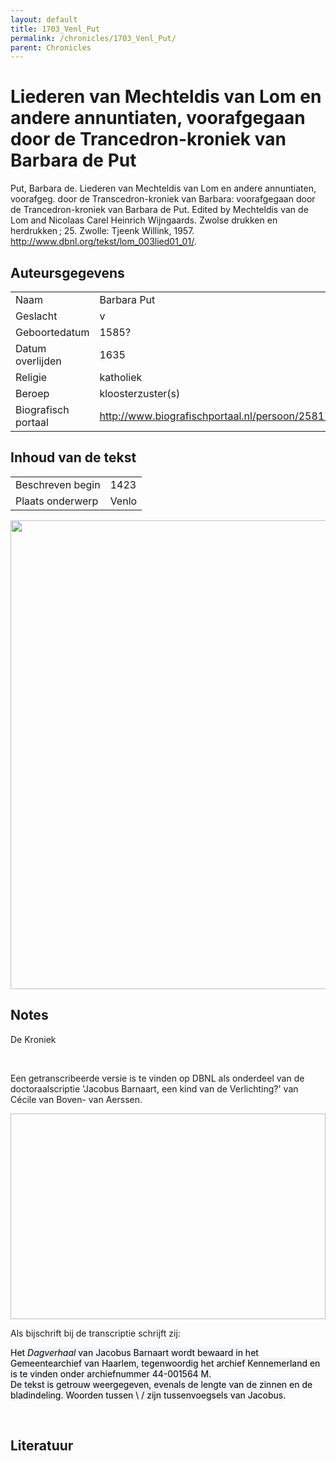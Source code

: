 ```yaml
---
layout: default
title: 1703_Venl_Put
permalink: /chronicles/1703_Venl_Put/
parent: Chronicles
--- 
```



# Liederen van Mechteldis van Lom en andere annuntiaten, voorafgegaan door de Trancedron-kroniek van Barbara de Put 

Put, Barbara de. Liederen van Mechteldis van Lom en andere annuntiaten, voorafgeg. door de Transcedron-kroniek van Barbara: voorafgegaan door de Trancedron-kroniek van Barbara de Put. Edited by Mechteldis van de Lom and Nicolaas Carel Heinrich Wijngaards. Zwolse drukken en herdrukken ; 25. Zwolle: Tjeenk Willink, 1957. http://www.dbnl.org/tekst/lom_003lied01_01/. 

## Auteursgegevens 

| | | 
| --------------- | --------------- | 
| Naam | Barbara Put | 
| Geslacht | v | 
 | Geboortedatum | 1585? | 
| Datum overlijden | 1635 | 
| Religie | katholiek | 
| Beroep | kloosterzuster(s) | 
| Biografisch portaal | http://www.biografischportaal.nl/persoon/25817089 | 

## Inhoud van de tekst 

| | | 
| --------------- | --------------- | 
| Beschreven begin | 1423 | 
| Plaats onderwerp | Venlo | 

[<img src="..\..\barplots_chronicles\1703_Venl_Put.jpg" width="750"/>](..\..\barplots_chronicles\1703_Venl_Put.jpg) 

## Notes 

<div data-schema-version="8"><p>De Kroniek</p>
<p>&nbsp;</p>
<p>Een getranscribeerde versie is te vinden op DBNL als onderdeel van de doctoraalscriptie 'Jacobus Barnaart, een kind van de Verlichting?' van Cécile van Boven- van Aerssen.</p>
<p><img alt="" data-attachment-key="XMKBAG3I" width="606" height="329"></p>
<p>Als bijschrift bij de transcriptie schrijft zij:</p>
<p><span style="color: #000000"><span style="background-color: #f3f4f5">Het&nbsp;</span></span><em><span style="color: #000000"><span style="background-color: #f3f4f5">Dagverhaal</span></span></em><span style="color: #000000"><span style="background-color: #f3f4f5">&nbsp;van Jacobus Barnaart wordt bewaard in het Gemeentearchief van Haarlem, tegenwoordig het archief Kennemerland en is te vinden onder archiefnummer 44-001564 M.<br>De tekst is getrouw weergegeven, evenals de lengte van de zinnen en de bladindeling. Woorden tussen \ / zijn tussenvoegsels van Jacobus.</span></span></p>
<p>&nbsp;</p>
</div> 

## Literatuur 

